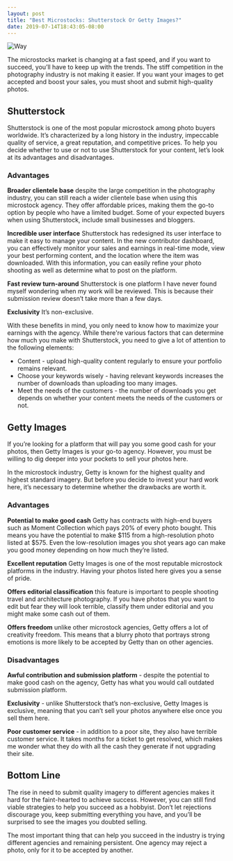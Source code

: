 ```yaml
---
layout: post
title: "Best Microstocks: Shutterstock Or Getty Images?"
date: 2019-07-14T18:43:05-08:00
---
```


<p>
  <img alt="Way" src='{{< misc/rel "/images/posts/shutt-vs-istock/asphalt-empty-field-163444.jpg" >}}' class="small-12 large-12" />
</p>

The microstocks market is changing at a fast speed, and if you want to succeed, you’ll have to keep up with the trends. The stiff competition in the photography industry is not making it easier. If you want your images to get accepted and boost your sales, you must shoot and submit high-quality photos.

## Shutterstock

Shutterstock is one of the most popular microstock among photo buyers worldwide. It’s characterized by a long history in the industry, impeccable quality of service, a great reputation, and competitive prices. To help you decide whether to use or not to use Shutterstock for your content, let’s look at its advantages and disadvantages.

### Advantages

**Broader clientele base** despite the large competition in the photography industry, you can still reach a wider clientele base when using this microstock agency. They offer affordable prices, making them the go-to option by people who have a limited budget. Some of your expected buyers when using Shutterstock, include small businesses and bloggers.

**Incredible user interface** Shutterstock has redesigned its user interface to make it easy to manage your content. In the new contributor dashboard, you can effectively monitor your sales and earnings in real-time mode, view your best performing content, and the location where the item was downloaded. With this information, you can easily refine your photo shooting as well as determine what to post on the platform.

**Fast review turn-around** Shutterstock is one platform I have never found myself wondering when my work will be reviewed. This is because their submission review doesn’t take more than a few days.

**Exclusivity** It’s non-exclusive.

With these benefits in mind, you only need to know how to maximize your earnings with the agency. While there're various factors that can determine how much you make with Shutterstock, you need to give a lot of attention to the following elements:

* Content - upload high-quality content regularly to ensure your portfolio remains relevant.
* Choose your keywords wisely - having relevant keywords increases the number of downloads than uploading too many images.
* Meet the needs of the customers - the number of downloads you get depends on whether your content meets the needs of the customers or not.

## Getty Images

If you’re looking for a platform that will pay you some good cash for your photos, then Getty Images is your go-to agency. However, you must be willing to dig deeper into your pockets to sell your photos here.

In the microstock industry, Getty is known for the highest quality and highest standard imagery. But before you decide to invest your hard work here, it’s necessary to determine whether the drawbacks are worth it.

### Advantages

**Potential to make good cash** Getty has contracts with high-end buyers such as Moment Collection which pays 20% of every photo bought. This means you have the potential to make $115 from a high-resolution photo listed at $575. Even the low-resolution images you shot years ago can make you good money depending on how much they’re listed.

**Excellent reputation** Getty Images is one of the most reputable microstock platforms in the industry. Having your photos listed here gives you a sense of pride.

**Offers editorial classification** this feature is important to people shooting travel and architecture photography. If you have photos that you want to edit but fear they will look terrible, classify them under editorial and you might make some cash out of them.

**Offers freedom** unlike other microstock agencies, Getty offers a lot of creativity freedom. This means that a blurry photo that portrays strong emotions is more likely to be accepted by Getty than on other agencies.

### Disadvantages

**Awful contribution and submission platform** - despite the potential to make good cash on the agency, Getty has what you would call outdated submission platform.

**Exclusivity** - unlike Shutterstock that’s non-exclusive, Getty Images is exclusive, meaning that you can’t sell your photos anywhere else once you sell them here.

**Poor customer service** - in addition to a poor site, they also have terrible customer service. It takes months for a ticket to get resolved, which makes me wonder what they do with all the cash they generate if not upgrading their site.

## Bottom Line

The rise in need to submit quality imagery to different agencies makes it hard for the faint-hearted to achieve success. However, you can still find viable strategies to help you succeed as a hobbyist. Don’t let rejections discourage you, keep submitting everything you have, and you’ll be surprised to see the images you doubted selling.

The most important thing that can help you succeed in the industry is trying different agencies and remaining persistent. One agency may reject a photo, only for it to be accepted by another.
